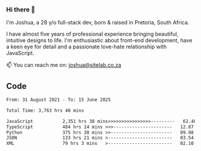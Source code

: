### Hi there 👋

I'm Joshua, a 28 y/o full-stack dev, born & raised in Pretoria, South Africa. 

I have almost five years of professional experience bringing beautiful, intuitive designs to life. I'm enthusiastic about front-end development, have a keen eye for detail and a passionate love-hate relationship with JavaScript.

📫 You can reach me on: joshua@sitelab.co.za

## **Code**

<!--START_SECTION:waka-->

```txt
From: 31 August 2021 - To: 15 June 2025

Total Time: 3,763 hrs 40 mins

JavaScript           2,351 hrs 38 mins>>>>>>>>>>>>>>>>---------   62.48 %
TypeScript           484 hrs 14 mins >>>----------------------   12.87 %
Python               375 hrs 38 mins >>-----------------------   09.98 %
JSON                 133 hrs 21 mins >------------------------   03.54 %
XML                  79 hrs 3 mins   >------------------------   02.10 %
```

<!--END_SECTION:waka-->

